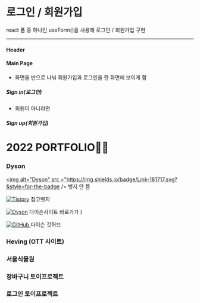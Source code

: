 # 로그인 / 회원가입

react 폼 중 하나인 useForm()을 사용해 로그인 / 회원가입 구현

---

#### Header

#### Main Page

- 화면을 반으로 나눠 회원가입과 로그인을 한 화면에 보이게 함

##### Sign in(로그인)

- 회원이 아니라면

##### Sign up(회원가입)

# 2022 PORTFOLIO👩‍💻

### Dyson

<a href = "https://wjdgus1122.github.io/dyson_project"><img alt="Dyson" src ="https://img.shields.io/badge/Link-181717.svg?&style=for-the-badge />
</a>
벳지 안 뜸

<a href = "https://for-it-study.tistory.com/"> <img alt="Tistory" src ="https://img.shields.io/badge/Tistory-white.svg?&style=for-the-badge"/></a>
참고벳지

<a href = "https://wjdgus1122.github.io/dyson_project"> <img alt="Dyson" src ="https://img.shields.io/badge/Dyson-white.svg?&style=for-the-badge"/></a>
다이슨사이트 바로가가ㅣ

<a href = "https://github.com/wjdgus1122/dyson_project"><img alt="GitHub" src ="https://img.shields.io/badge/GitHub-181717.svg?&style=for-the-badge&logo=GitHub&logoColor=white"/>
</a>
다이슨 깃허브

### Heving (OTT 사이트)

### 서울식물원

### 장바구니 토이프로젝트

### 로그인 토이프로젝트
